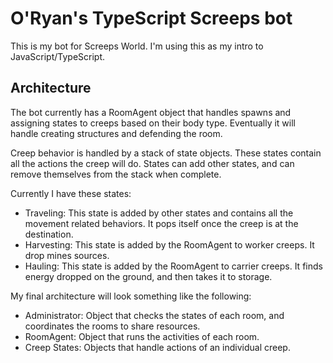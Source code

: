 # O'Ryan's TypeScript Screeps bot
This is my bot for Screeps World. I'm using this as my intro to JavaScript/TypeScript.

## Architecture
The bot currently has a RoomAgent object that handles spawns and assigning states to creeps based on their body type. Eventually it will handle creating structures and defending the room.

Creep behavior is handled by a stack of state objects. These states contain all the actions the creep will do. States can add other states, and can remove themselves from the stack when complete.

Currently I have these states:
- Traveling: This state is added by other states and contains all the movement related behaviors. It pops itself once the creep is at the destination.
- Harvesting: This state is added by the RoomAgent to worker creeps. It drop mines sources.
- Hauling: This state is added by the RoomAgent to carrier creeps. It finds energy dropped on the ground, and then takes it to storage.

My final architecture will look something like the following:
- Administrator: Object that checks the states of each room, and coordinates the rooms to share resources.
- RoomAgent: Object that runs the activities of each room.
- Creep States: Objects that handle actions of an individual creep.
